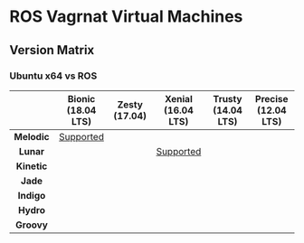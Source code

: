 ROS Vagrnat Virtual Machines
============================


## Version Matrix

### Ubuntu x64 vs ROS


|             | Bionic <br>(18.04 LTS) | Zesty <br>(17.04) | Xenial <br>(16.04 LTS) | Trusty <br>(14.04 LTS) | Precise <br>(12.04 LTS) |
| :---------: | :--------------------: | :----------------: | :--------------------: | :--------------------: | :---------------------: |
| **Melodic** | [Supported](./melodic-bionic/README.md) |
| **Lunar**   |  |  | [Supported](./lunar-xenial/README.md) |
| **Kinetic** |
| **Jade**    |
| **Indigo**  |
| **Hydro**   |
| **Groovy**  |